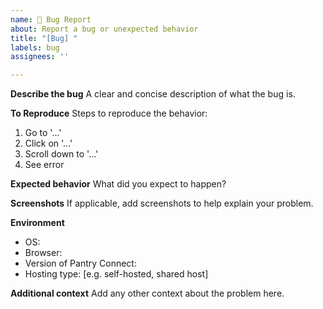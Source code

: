 ```yaml
---
name: 🐛 Bug Report
about: Report a bug or unexpected behavior
title: "[Bug] "
labels: bug
assignees: ''

---
```


**Describe the bug**
A clear and concise description of what the bug is.

**To Reproduce**
Steps to reproduce the behavior:
1. Go to '...'
2. Click on '...'
3. Scroll down to '...'
4. See error

**Expected behavior**
What did you expect to happen?

**Screenshots**
If applicable, add screenshots to help explain your problem.

**Environment**
- OS:
- Browser:
- Version of Pantry Connect:
- Hosting type: [e.g. self-hosted, shared host]

**Additional context**
Add any other context about the problem here.
